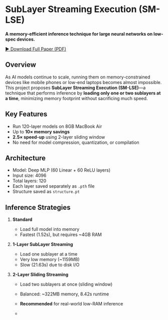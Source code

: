 # SubLayer Streaming Execution (SM-LSE)

**A memory-efficient inference technique for large neural networks on low-spec devices.**



[▶ Download Full Paper (PDF)](./assets/SubLayer_Streaming.pdf)
## Overview

As AI models continue to scale, running them on memory-constrained devices like mobile phones or low-end laptops becomes almost impossible.  
This project proposes **SubLayer Streaming Execution (SM-LSE)**—a technique that performs inference by **loading only one or two sublayers at a time**, minimizing memory footprint without sacrificing much speed.

## Key Features

- Run 120-layer models on 8GB MacBook Air
- Up to **10× memory savings**
- **2.5× speed-up** using 2-layer sliding window
- No need for model compression, quantization, or compilation

## Architecture

- Model: Deep MLP (60 Linear + 60 ReLU layers)
- Input size: 4096
- Total layers: 120
- Each layer saved separately as `.pth` file
- Structure saved as `structure.pt`

## Inference Strategies

1. **Standard**
   - Load full model into memory
   - Fastest (1.52s), but requires ~4GB RAM

2. **1-Layer SubLayer Streaming**
   - Load one sublayer at a time
   - Very low memory (~1159MB)
   - Slow (21.63s) due to disk I/O

3. **2-Layer Sliding Streaming**
   - Load two sublayers at once (sliding window)
   - Balanced: ~322MB memory, 8.42s runtime
   - **Recommended** for real-world low-RAM inference
  
   - 
